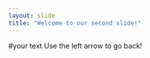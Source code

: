 ```yaml
---
layout: slide
title: "Welcome to our second slide!"
---
```

#your text
Use the left arrow to go back!
